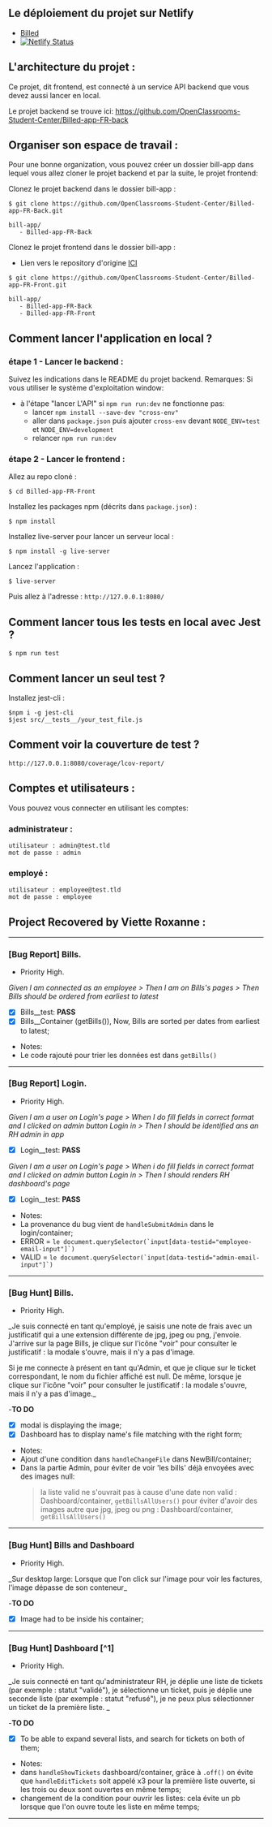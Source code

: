## Le déploiement du projet sur Netlify
- [Billed](https://oc-rv-p9-billed.netlify.app/)
- [![Netlify Status](https://api.netlify.com/api/v1/badges/86ceaf9e-3b44-4bc1-bbff-c058100f3886/deploy-status)](https://app.netlify.com/sites/oc-rv-p9-billed/deploys)
## L'architecture du projet :
Ce projet, dit frontend, est connecté à un service API backend que vous devez aussi lancer en local.

Le projet backend se trouve ici: https://github.com/OpenClassrooms-Student-Center/Billed-app-FR-back
## Organiser son espace de travail :
Pour une bonne organization, vous pouvez créer un dossier bill-app dans lequel vous allez cloner le projet backend et par la suite, le projet frontend:

Clonez le projet backend dans le dossier bill-app :
```
$ git clone https://github.com/OpenClassrooms-Student-Center/Billed-app-FR-Back.git
```

```
bill-app/
   - Billed-app-FR-Back
```

Clonez le projet frontend dans le dossier bill-app :
- Lien vers le repository d'origine [ICI](https://github.com/OpenClassrooms-Student-Center/Billed-app-FR-Front)
```
$ git clone https://github.com/OpenClassrooms-Student-Center/Billed-app-FR-Front.git
```

```
bill-app/
   - Billed-app-FR-Back
   - Billed-app-FR-Front
```

## Comment lancer l'application en local ?

### étape 1 - Lancer le backend :

Suivez les indications dans le README du projet backend.
Remarques:
Si vous utiliser le système d'exploitation window:
- à l'étape "lancer L'API" si ```npm run run:dev``` ne fonctionne pas:
  - lancer ```npm install --save-dev "cross-env"```
  - aller dans ```package.json``` puis ajouter ```cross-env``` devant ```NODE_ENV=test``` et ```NODE_ENV=development```
  - relancer ```npm run run:dev```

### étape 2 - Lancer le frontend :

Allez au repo cloné :
```
$ cd Billed-app-FR-Front
```

Installez les packages npm (décrits dans `package.json`) :
```
$ npm install
```

Installez live-server pour lancer un serveur local :
```
$ npm install -g live-server
```

Lancez l'application :
```
$ live-server
```

Puis allez à l'adresse : `http://127.0.0.1:8080/`


## Comment lancer tous les tests en local avec Jest ?

```
$ npm run test
```

## Comment lancer un seul test ?

Installez jest-cli :

```
$npm i -g jest-cli
$jest src/__tests__/your_test_file.js
```

## Comment voir la couverture de test ?

`http://127.0.0.1:8080/coverage/lcov-report/`

## Comptes et utilisateurs :

Vous pouvez vous connecter en utilisant les comptes:

### administrateur : 
```
utilisateur : admin@test.tld 
mot de passe : admin
```
### employé :
```
utilisateur : employee@test.tld
mot de passe : employee
```
## Project Recovered by Viette Roxanne :
---
### [Bug Report] Bills.
- Priority High.

_Given I am connected as an employee > Then I am on Bills's pages > Then Bills should be ordered from earliest to latest_

- [x] Bills\_\_test: **PASS**
- [x] Bills\_\_Container (getBills()), Now, Bills are sorted per dates from earliest to latest;

- Notes:
- Le code rajouté pour trier les données est dans `getBills()`

---

### [Bug Report] Login.
- Priority High.

_Given I am a user on Login's page > When I do fill fields in correct format and I clicked on admin button Login in > Then I should be identified ans an RH admin in app_

- [x] Login\_\_test: **PASS**

_Given I am a user on Login's page > When i do fill fields in correct format and I clicked on admin button Login in > Then I should renders RH dashboard's page_

- [x] Login\_\_test: **PASS**

- Notes:
- La provenance du bug vient de `handleSubmitAdmin` dans le login/container;
- ERROR = `` le document.querySelector(`input[data-testid="employee-email-input"]`) ``
- VALID = `` le document.querySelector(`input[data-testid="admin-email-input"]`) ``

---

### [Bug Hunt] Bills.
- Priority High.

\_Je suis connecté en tant qu'employé, je saisis une note de frais avec un justificatif qui a une extension différente de jpg, jpeg ou png, j'envoie. J'arrive sur la page Bills, je clique sur l'icône "voir" pour consulter le justificatif : la modale s'ouvre, mais il n'y a pas d'image.

Si je me connecte à présent en tant qu'Admin, et que je clique sur le ticket correspondant, le nom du fichier affiché est null. De même, lorsque je clique sur l'icône "voir" pour consulter le justificatif : la modale s'ouvre, mais il n'y a pas d'image.\_

-**TO DO**

- [x] modal is displaying the image;
- [x] Dashboard has to display name's file matching with the right form;

- Notes:
- Ajout d'une condition dans `handleChangeFile` dans NewBill/container;
- Dans la partie Admin, pour éviter de voir 'les bills' déjà envoyées avec des images null:
  > la liste valid ne s'ouvrait pas à cause d'une date non valid : Dashboard/container, `getBillsAllUsers()`
  > pour éviter d'avoir des images autre que jpg, jpeg ou png : Dashboard/container, `getBillsAllUsers()`

---

### [Bug Hunt] Bills and Dashboard
- Priority High.

\_Sur desktop large: Lorsque que l'on click sur l'image pour voir les factures, l'image dépasse de son conteneur\_

-**TO DO**

- [x] Image had to be inside his container;

---

### [Bug Hunt] Dashboard [^1]
- Priority High.

\_Je suis connecté en tant qu'administrateur RH, je déplie une liste de tickets (par exemple : statut "validé"), je sélectionne un ticket, puis je déplie une seconde liste (par exemple : statut "refusé"), je ne peux plus sélectionner un ticket de la première liste. \_

-**TO DO**

- [x] To be able to expand several lists, and search for tickets on both of them;

- Notes:
- dans `handleShowTickets` dashboard/container, grâce à `.off()` on évite que `handleEditTickets` soit appelé x3 pour la première liste ouverte, si les trois ou deux sont ouvertes en même temps;
- changement de la condition pour ouvrir les listes: cela évite un pb lorsque que l'on ouvre toute les liste en même temps;

---
